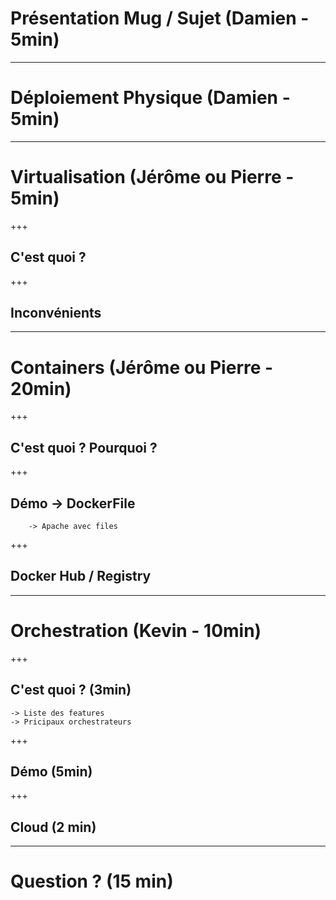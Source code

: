 # Présentation Mug / Sujet (Damien - 5min)

---

# Déploiement Physique (Damien - 5min)

---

# Virtualisation (Jérôme ou Pierre - 5min)

+++

## C'est quoi ?

+++

## Inconvénients

---

# Containers (Jérôme ou Pierre - 20min)

+++

## C'est quoi ? Pourquoi ?

+++

## Démo -> DockerFile
        -> Apache avec files

+++

## Docker Hub / Registry

---

# Orchestration (Kevin - 10min)

+++

## C'est quoi ? (3min)
    -> Liste des features
    -> Pricipaux orchestrateurs

+++

## Démo (5min)

+++

## Cloud (2 min)

---

# Question ? (15 min)